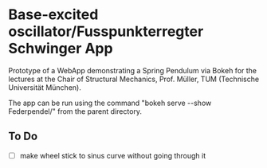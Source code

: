 # Base-excited oscillator/Fusspunkterregter Schwinger App

Prototype of a WebApp demonstrating a Spring Pendulum via Bokeh for the lectures at the Chair of Structural Mechanics, Prof. Müller, TUM (Technische Universität München).

The app can be run using the command "bokeh serve --show Federpendel/" from the parent directory.

## To Do
- [ ] make wheel stick to sinus curve without going through it

